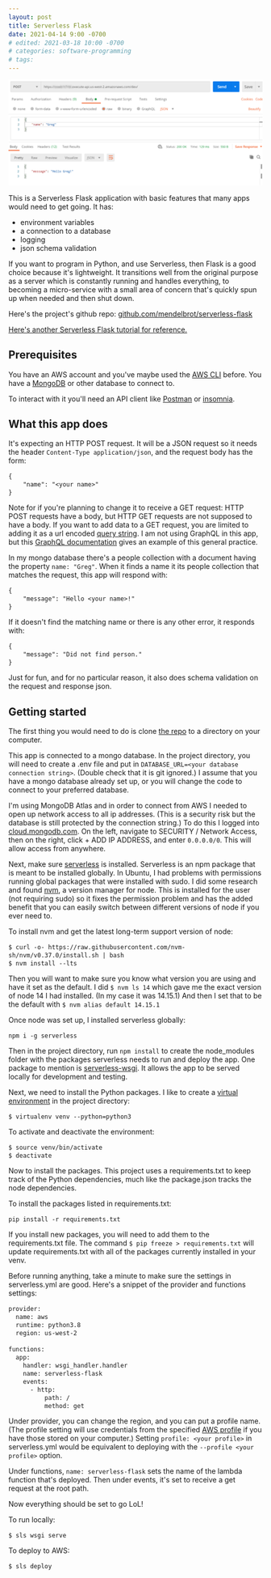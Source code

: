 ```yaml
---
layout: post
title: Serverless Flask
date: 2021-04-14 9:00 -0700
# edited: 2021-03-18 10:00 -0700
# categories: software-programming
# tags: 
---
```


![api client screenshot](/assets/images/demo-screenshots/2021-04-14-serverless-flask-api-client.png)

This is a Serverless Flask application with basic features that many apps would need to get going. It has:

* environment variables
* a connection to a database
* logging
* json schema validation

If you want to program in Python, and use Serverless, then Flask is a good choice because it's lightweight.  It transitions well from the original purpose as a server which is constantly running and handles everything, to becoming a micro-service with a small area of concern that's quickly spun up when needed and then shut down.  

Here's the project's github repo: [github.com/mendelbrot/serverless-flask](https://github.com/mendelbrot/serverless-flask)

[Here's another Serverless Flask tutorial for reference.](https://www.serverless.com/blog/flask-python-rest-api-serverless-lambda-dynamodb)

## Prerequisites

You have an AWS account and you've maybe used the [AWS CLI](https://aws.amazon.com/cli/) before.  You have a [MongoDB](https://www.mongodb.com/) or other database to connect to.

To interact with it you'll need an API client like [Postman](https://www.postman.com/downloads/) or [insomnia](https://insomnia.rest/download).

## What this app does

It's expecting an HTTP POST request.  It will be a JSON request so it needs the header `Content-Type application/json`, and the request body has the form:

```
{
    "name": "<your name>"
}
```

Note for if you're planning to change it to receive a GET request: HTTP POST requests have a body, but HTTP GET requests are not supposed to have a body.  If you want to add data to a GET request, you are limited to adding it as a url encoded [query string](https://en.wikipedia.org/wiki/Query_string).  I am not using GraphQL in this app, but this [GraphQL documentation](https://graphql.org/learn/serving-over-http/#get-request) gives an example of this general practice.

In my mongo database there's a people collection with a document having the property `name: "Greg"`.  When it finds a name it its people collection that matches the request, this app will respond with:

```
{
    "message": "Hello <your name>!"
}
```

If it doesn't find the matching name or there is any other error, it responds with:

```
{
    "message": "Did not find person."
}
```

Just for fun, and for no particular reason, it also does schema validation on the request and response json.

## Getting started

The first thing you would need to do is clone [the repo](https://github.com/mendelbrot/serverless-flask) to a directory on your computer.

This app is connected to a mongo database.  In the project directory, you will need to create a .env file and put in `DATABASE_URL=<your database connection string>`.  (Double check that it is git ignored.) I assume that you have a mongo database already set up, or you will change the code to connect to your preferred database. 

I'm using MongoDB Atlas and in order to connect from AWS I needed to open up network access to all ip addresses.  (This is a security risk but the database is still protected by the connection string.)  To do this I logged into [cloud.mongodb.com](https://cloud.mongodb.com/).  On the left, navigate to SECURITY / Network Access, then on the right, click + ADD IP ADDRESS, and enter `0.0.0.0/0`.  This will allow access from anywhere.

Next, make sure [serverless](https://www.npmjs.com/package/serverless) is installed.  Serverless is an npm package that is meant to be installed globally.  In Ubuntu, I had problems with permissions running global packages that were installed with sudo.  I did some research and found [nvm](https://github.com/nvm-sh/nvm), a version manager for node.  This is installed for the user (not requiring sudo) so it fixes the permission problem and has the added benefit that you can easily switch between different versions of node if you ever need to.

To install nvm and get the latest long-term support version of node:

```
$ curl -o- https://raw.githubusercontent.com/nvm-sh/nvm/v0.37.0/install.sh | bash
$ nvm install --lts
```

Then you will want to make sure you know what version you are using and have it set as the default.  I did `$ nvm ls 14` which gave me the exact version of node 14 I had installed.  (In my case it was 14.15.1)  And then I set that to be the default with `$ nvm alias default 14.15.1`

Once node was set up, I installed serverless globally:

```
npm i -g serverless
```

Then in the project directory, run `npm install` to create the node_modules folder with the packages serverless needs to run and deploy the app.  One package to mention is [serverless-wsgi](https://www.npmjs.com/package/serverless-wsgi).   It allows the app to be served locally for development and testing.

Next, we need to install the Python packages.  I like to create a [virtual environment](https://pypi.org/project/virtualenv/) in the project directory:

```
$ virtualenv venv --python=python3
```

To activate and deactivate the environment:

```
$ source venv/bin/activate
$ deactivate
```

Now to install the packages.  This project uses a requirements.txt to keep track of the Python dependencies, much like the package.json tracks the node dependencies.

To install the packages listed in requirements.txt: 

```
pip install -r requirements.txt
```

If you install new packages, you will need to add them to the requirements.txt file.  The command `$ pip freeze > requirements.txt` will update requirements.txt with all of the packages currently installed in your venv. 

Before running anything, take a minute to make sure the settings in serverless.yml are good.  Here's a snippet of the provider and functions settings:

```
provider:
  name: aws
  runtime: python3.8
  region: us-west-2

functions:
  app:
    handler: wsgi_handler.handler
    name: serverless-flask
    events:
      - http: 
          path: /
          method: get
```

Under provider, you can change the region, and you can put a profile name.  (The profile setting will use credentials from the specified [AWS profile](https://docs.aws.amazon.com/cli/latest/userguide/cli-configure-profiles.html) if you have those stored on your computer.)  Setting `profile: <your profile>` in serverless.yml would be equivalent to deploying with the `--profile <your profile>` option.

Under functions, `name: serverless-flask` sets the name of the lambda function that's deployed.  Then under events, it's set to receive a get request at the root path. 

Now everything should be set to go LoL!

To run locally:

```
$ sls wsgi serve
```

To deploy to AWS:

```
$ sls deploy
```
